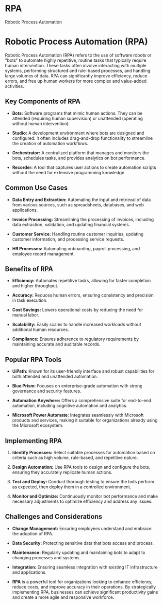 # RPA
Robotic Process Automation
# Robotic Process Automation (RPA)

Robotic Process Automation (RPA) refers to the use of software robots or "bots" to automate highly repetitive, routine tasks that typically require human intervention. These tasks often involve interacting with multiple systems, performing structured and rule-based processes, and handling large volumes of data. RPA can significantly improve efficiency, reduce errors, and free up human workers for more complex and value-added activities.

## Key Components of RPA

- **Bots:** Software programs that mimic human actions. They can be attended (requiring human supervision) or unattended (operating without human intervention).

- **Studio:** A development environment where bots are designed and configured. It often includes drag-and-drop functionality to streamline the creation of automation workflows.

- **Orchestrator:** A centralized platform that manages and monitors the bots, schedules tasks, and provides analytics on bot performance.

- **Recorder:** A tool that captures user actions to create automation scripts without the need for extensive programming knowledge.

## Common Use Cases

- **Data Entry and Extraction:** Automating the input and retrieval of data from various sources, such as spreadsheets, databases, and web applications.

- **Invoice Processing:** Streamlining the processing of invoices, including data extraction, validation, and updating financial systems.

- **Customer Service:** Handling routine customer inquiries, updating customer information, and processing service requests.

- **HR Processes:** Automating onboarding, payroll processing, and employee record management.

## Benefits of RPA

- **Efficiency:** Automates repetitive tasks, allowing for faster completion and higher throughput.

- **Accuracy:** Reduces human errors, ensuring consistency and precision in task execution.

- **Cost Savings:** Lowers operational costs by reducing the need for manual labor.

- **Scalability:** Easily scales to handle increased workloads without additional human resources.

- **Compliance:** Ensures adherence to regulatory requirements by maintaining accurate and auditable records.

## Popular RPA Tools

- **UiPath:** Known for its user-friendly interface and robust capabilities for both attended and unattended automation.

- **Blue Prism:** Focuses on enterprise-grade automation with strong governance and security features.

- **Automation Anywhere:** Offers a comprehensive suite for end-to-end automation, including cognitive automation and analytics.

- **Microsoft Power Automate:** Integrates seamlessly with Microsoft products and services, making it suitable for organizations already using the Microsoft ecosystem.

## Implementing RPA

1. **Identify Processes:** Select suitable processes for automation based on criteria such as high volume, rule-based, and repetitive nature.

2. **Design Automation:** Use RPA tools to design and configure the bots, ensuring they accurately replicate human actions.

3. **Test and Deploy:** Conduct thorough testing to ensure the bots perform as expected, then deploy them in a controlled environment.

4. **Monitor and Optimize:** Continuously monitor bot performance and make necessary adjustments to optimize efficiency and address any issues.

## Challenges and Considerations

- **Change Management:** Ensuring employees understand and embrace the adoption of RPA.

- **Data Security:** Protecting sensitive data that bots access and process.

- **Maintenance:** Regularly updating and maintaining bots to adapt to changing processes and systems.

- **Integration:** Ensuring seamless integration with existing IT infrastructure and applications.

- **RPA** is a powerful tool for organizations looking to enhance efficiency, reduce costs, and improve accuracy in their operations. By strategically implementing RPA, businesses can achieve significant productivity gains and create a more agile and responsive workforce.
